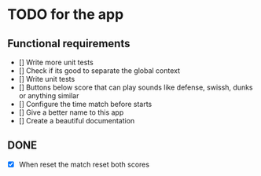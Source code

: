 # TODO for the app

## Functional requirements

-   [] Write more unit tests
-   [] Check if its good to separate the global context
-   [] Write unit tests
-   [] Buttons below score that can play sounds like defense, swissh, dunks or anything similar
-   [] Configure the time match before starts
-   [] Give a better name to this app
-   [] Create a beautiful documentation

## DONE

-   [x] When reset the match reset both scores
